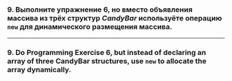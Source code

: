 ### 9. Выполните упражнение 6, но вместо объявления массива из трёх структур *CandyBar* используёте операцию `new` для динамического размещения массива.

------------------------------------------------

### 9.  Do Programming Exercise 6, but instead of declaring an array of three CandyBar structures, use `new` to allocate the array dynamically.
